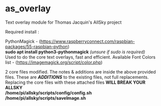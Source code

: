 # as_overlay
Text overlay module for Thomas Jacquin's AllSky project

Required install : 

PythonMagick - (https://www.raspberryconnect.com/raspbian-packages/55-raspbian-python)<br>
**sudo apt install python3-pythonmagick** _(unsure if sudo is required)_<br>
Used to do the core text overlays, fast and efficient. Available Font Colors list - (https://imagemagick.org/script/color.php)
    
2 core files modified. The notes & additions are inside the above provided files. These are _**ADDITIONS**_ to the existing files, not full replacements. Replacing the core files with these attached files **WILL BREAK YOUR ALLSKY** <br>
**/home/pi/allsky/scripts/config/config.sh<br>
/home/pi/allsky/scripts/saveImage.sh<br>**

